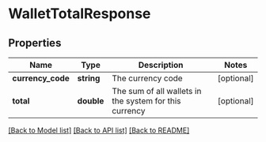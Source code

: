 # WalletTotalResponse

## Properties
Name | Type | Description | Notes
------------ | ------------- | ------------- | -------------
**currency_code** | **string** | The currency code | [optional] 
**total** | **double** | The sum of all wallets in the system for this currency | [optional] 

[[Back to Model list]](../README.md#documentation-for-models) [[Back to API list]](../README.md#documentation-for-api-endpoints) [[Back to README]](../README.md)


